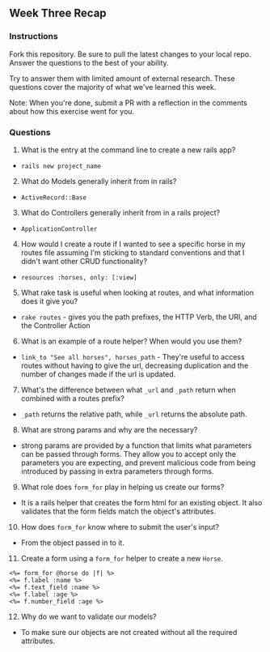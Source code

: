 ## Week Three Recap

### Instructions
Fork this repository. Be sure to pull the latest changes to your local repo. Answer the questions to the best of your ability.

Try to answer them with limited amount of external research. These questions cover the majority of what we've learned this week.

Note: When you're done, submit a PR with a reflection in the comments about how this exercise went for you.

### Questions

1. What is the entry at the command line to create a new rails app?
  * `rails new project_name`
2. What do Models generally inherit from in rails?
  * `ActiveRecord::Base`
3. What do Controllers generally inherit from in a rails project?
  * `ApplicationController`
4. How would I create a route if I wanted to see a specific horse in my routes file assuming I'm sticking to standard conventions and that I didn't want other CRUD functionality?
  * `resources :horses, only: [:view]`
5. What rake task is useful when looking at routes, and what information does it give you?
  * `rake routes` - gives you the path prefixes, the HTTP Verb, the URI, and the Controller Action
6. What is an example of a route helper? When would you use them?
  * `link_to "See all horses", horses_path`  - They're useful to access routes without having to give the url, decreasing duplication and the number of changes made if the url is updated. 
7. What's the difference between what `_url` and `_path` return when combined with a routes prefix?
  * `_path` returns the relative path, while `_url` returns the absolute path.
8. What are strong params and why are the necessary?
  * strong params are provided by a function that limits what parameters can be passed through forms. They allow you to accept only the parameters you are expecting, and prevent malicious code from being introduced by passing in extra parameters through forms.
9. What role does `form_for` play in helping us create our forms?
  * It is a rails helper that creates the form html for an existing object. It also validates that the form fields match the object's attributes.
10. How does `form_for` know where to submit the user's input?
  * From the object passed in to it.
11. Create a form using a `form_for` helper to create a new `Horse`.
  ```
  <%= form_for @horse do |f| %>
  <%= f.label :name %>
  <%= f.text_field :name %>
  <%= f.label :age %>
  <%= f.number_field :age %>
  ```
  
12. Why do we want to validate our models?
  * To make sure our objects are not created without all the required attributes. 

